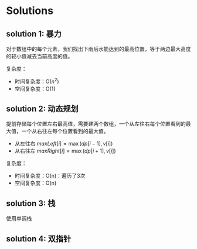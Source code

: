 # Solutions
## solution 1: 暴力
对于数组中的每个元素，我们找出下雨后水能达到的最高位置，等于两边最大高度的较小值减去当前高度的值。

复杂度：
- 时间复杂度：O($n^2$)
- 空间复杂度：O(1)

## solution 2: 动态规划
提前存储每个位置左右最高值，需要建两个数组，一个从左往右每个位置看到的最大值，一个从右往左每个位置看到的最大值。

- 从左往右  $maxLeft[i] = \max(dp[i-1], v[i])$
- 从右往左  $maxRight[i] = \max(dp[i+1], v[i])$

复杂度：
- 时间复杂度：O(n)：遍历了3次
- 空间复杂度：O(n)

## solution 3: 栈
使用单调栈

## solution 4: 双指针


